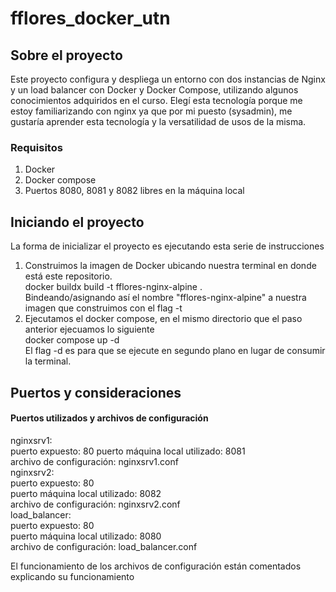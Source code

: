# fflores_docker_utn

## Sobre el proyecto
  

Este proyecto configura y despliega un entorno con dos instancias de Nginx y un load balancer con Docker y Docker Compose, utilizando algunos conocimientos adquiridos en el curso.
Elegí esta tecnología porque me estoy familiarizando con nginx ya que por mi puesto (sysadmin), me gustaría aprender esta tecnología y la versatilidad de usos de la misma.


### Requisitos

  
1. Docker 
2. Docker compose
3. Puertos 8080, 8081 y 8082 libres en la máquina local

## Iniciando el proyecto

  La forma de inicializar el proyecto es ejecutando esta serie de instrucciones  
1. Construimos la imagen de Docker ubicando nuestra terminal en donde está este repositorio.  
   docker buildx build -t fflores-nginx-alpine .  
   Bindeando/asignando así el nombre "fflores-nginx-alpine" a nuestra imagen que construimos con el flag -t  
2. Ejecutamos el docker compose, en el mismo directorio que el paso anterior ejecuamos lo siguiente  
   docker compose up -d  
   El flag -d es para que se ejecute en segundo plano en lugar de consumir la terminal.  

## Puertos y consideraciones

#### Puertos utilizados y archivos de configuración
nginxsrv1:  <br/>
  puerto expuesto: 80 
	puerto máquina local utilizado: 8081  
	archivo de configuración: nginxsrv1.conf  
nginxsrv2:  
	puerto expuesto: 80  
	puerto máquina local utilizado: 8082  
	archivo de configuración: nginxsrv2.conf  
load_balancer:  
	puerto expuesto: 80  
	puerto máquina local utilizado: 8080  
	archivo de configuración: load_balancer.conf  
  
El funcionamiento de los archivos de configuración están comentados explicando su funcionamiento